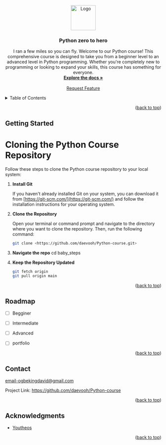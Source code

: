 
<!-- Improved compatibility of back to top link: See: https://github.com/othneildrew/Best-README-Template/pull/73 -->
<a name="readme-top"></a>

<!-- PROJECT LOGO -->
<br />
<div align="center">
  <a href="https://github.com/daevooh/Python-course">
    <img src="images/logo.png" alt="Logo" width="80" height="80">
  </a>

<h3 align="center">Python zero to hero </h3>
  <p align="center">
   I ran a few miles so you can fly.
   Welcome to our Python course! This comprehensive course is designed to take you from a beginner level to an advanced level in Python programming. Whether you're completely new to programming or looking to expand your skills, this course has something for everyone.
    <br />
    <a href="https://github.com/daevooh/Python-course"><strong>Explore the docs »</strong></a>
    <br />
    <br />
    <a href="https://github.com/daevooh/Python-course/issues">Request Feature</a>
  </p>
</div>



<!-- TABLE OF CONTENTS -->
<details>
  <summary>Table of Contents</summary>
## How to Interact with the Course

To work with this course, follow these steps:

1. **Install Git on Your PC**
   - Download Git from [https://git-scm.com/](https://git-scm.com/) and follow the installation instructions for your operating system.

2. **Clone the Repository**
   - Open your terminal or command prompt and run the following command:
     ```bash
     git clone https://github.com/daevooh/Python-course.git
     ```

3. **Pull Recent Updates**
   - Keep your repository up-to-date by running:
     ```bash
     git pull origin main                                                                                                                                                                                                                                                                                                                                                                                                                                                                                                                                                                                                                                                                                                                                                                              
     ```

4. **Submit Assignments**
   - Push your completed assignments to the repository using:
     ```bash
     git push origin main
     ```

## Beginner Level

1. **Introduction to Python**
   - Overview of Python
   - Setting up Python environment

2. **Basic Syntax and Data Types**
   - Variables and data types
   - Basic operators
   - Strings and string manipulation
   - Lists, tuples, and dictionaries

3. **Control Flow and Loops**
   - Conditional statements (if, elif, else)
   - Loops (for, while)
   - Control flow exercises

4. **Functions and Modules**
   - Defining functions
   - Function arguments and return values
   - Working with modules and packages

5. **File Handling**
   - Reading from and writing to files
   - Handling exceptions and errors

### Beginner Projects

- **Simple Calculator**
- **To-Do List Application**
- **Basic Web Scraper**

---

## Intermediate Level

1. **Object-Oriented Programming**
   - Classes and objects
   - Inheritance and polymorphism
   - Encapsulation and abstraction

2. **Error Handling and Exceptions**
   - Try-except blocks
   - Raising exceptions
   - Handling specific exceptions

3. **Working with Libraries and Packages**
   - Installing and importing packages
   - Using external libraries in projects

4. **Web Development with Flask/Django**
   - Introduction to web frameworks
   - Building web applications with Flask or Django
   - Handling HTTP requests and responses

5. **Data Analysis with Pandas and NumPy**
   - Introduction to data analysis
   - Data manipulation with Pandas
   - Numerical computing with NumPy

### Intermediate Projects

- **Weather Forecast App**
- **E-commerce Website**
- **Data Visualization Dashboard**

---

## Advanced Level

1. **Machine Learning and AI Concepts**
   - Introduction to machine learning
   - Supervised vs. unsupervised learning
   - Model evaluation and validation

2. **Deep Learning with TensorFlow/Keras**
   - Introduction to neural networks
   - Building deep learning models with TensorFlow/Keras
   - Training and evaluating models

3. **Building APIs with Django Rest Framework**
   - Introduction to RESTful APIs
   - Creating APIs with Django Rest Framework
   - Consuming APIs in applications

4. **Creating GUI Applications**
   - Introduction to GUI programming
   - Building desktop applications with Tkinter or PyQt

5. **Deploying Python Applications to the Cloud**
   - Overview of cloud platforms
   - Deploying Python applications to platforms like Heroku or AWS

### Advanced Projects

- **Sentiment Analysis Tool**
- **Image Recognition System**
- **Real-time Chatbot**

</details>


<p align="right">(<a href="#readme-top">back to top</a>)</p>



<!-- GETTING STARTED -->
## Getting Started

# Cloning the Python Course Repository

Follow these steps to clone the Python course repository to your local system:

1. **Install Git**

   If you haven't already installed Git on your system, you can download it from [https://git-scm.com/](https://git-scm.com/) and follow the installation instructions for your operating system.

2. **Clone the Repository**

   Open your terminal or command prompt and navigate to the directory where you want to clone the repository. Then, run the following command:

   ```bash
   git clone <https://github.com/daevooh/Python-course.git>
3. **Navigate the repo**
    cd baby_steps
   
5. **Keep the Repository Updated**
   ```bash
   git fetch origin
   git pull origin main

   
<p align="right">(<a href="#readme-top">back to top</a>)</p>



<!-- ROADMAP -->
## Roadmap

- [ ] Begginer
- [ ] Intermediate
- [ ] Advanced
- [ ] portfolio



<p align="right">(<a href="#readme-top">back to top</a>)</p>






<!-- CONTACT -->
## Contact

 email-ogbekingdavid@gmail.com

Project Link: https://github.com/daevooh/Python-course

<p align="right">(<a href="#readme-top">back to top</a>)</p>



<!-- ACKNOWLEDGMENTS -->
## Acknowledgments

* [Youtheos]()


<p align="right">(<a href="#readme-top">back to top</a>)</p>




